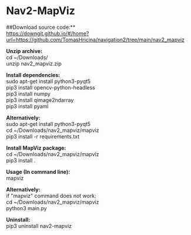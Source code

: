 # Nav2-MapViz  
  
##Download source code:**  
https://downgit.github.io/#/home?url=https://github.com/TomasHricina/navigation2/tree/main/nav2_mapviz  
  
**Unzip archive:**  
cd ~/Downloads/  
unzip nav2_mapviz.zip  
  
  
**Install dependencies:**  
sudo apt-get install python3-pyqt5   
pip3 install opencv-python-headless  
pip3 install numpy  
pip3 install qimage2ndarray  
pip3 install pyaml  
  
**Alternatively:**  
sudo apt-get install python3-pyqt5  
cd ~/Downloads/nav2_mapviz/mapviz  
pip3 install -r requirements.txt  
  
**Install MapViz package:**  
cd ~/Downloads/nav2_mapviz/mapviz  
pip3 install .  
  
**Usage (In command line):**  
mapviz  
  
**Alternatively:**  
if "mapviz" command does not work:  
cd ~/Downloads/nav2_mapviz/mapviz  
python3 main.py 
    
    
  
**Uninstall:**  
pip3 uninstall nav2-mapviz
